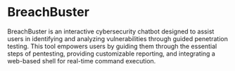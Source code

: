 # BreachBuster
BreachBuster is an interactive cybersecurity chatbot designed to assist users in identifying and analyzing vulnerabilities through guided penetration testing. This tool empowers users by guiding them through the essential steps of pentesting, providing customizable reporting, and integrating a web-based shell for real-time command execution.
